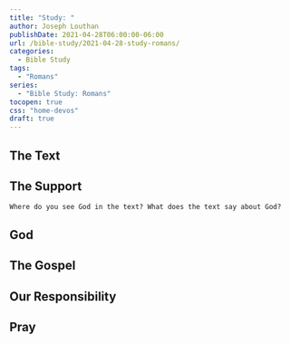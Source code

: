 ```yaml
---
title: "Study: "
author: Joseph Louthan
publishDate: 2021-04-28T06:00:00-06:00
url: /bible-study/2021-04-28-study-romans/
categories:
  - Bible Study
tags:
  - "Romans"
series:
  - "Bible Study: Romans"
tocopen: true
css: "home-devos"
draft: true
---
```

## The Text

<div style="page-break-after: always;"></div>

## The Support

<div style="page-break-after: always;"></div>

`Where do you see God in the text? What does the text say about God?`

## God

<div style="page-break-after: always;"></div>

## The Gospel

<div style="page-break-after: always;"></div>

## Our Responsibility

## Pray

<div style="font-variant: small-caps;">

</div>
&nbsp;


